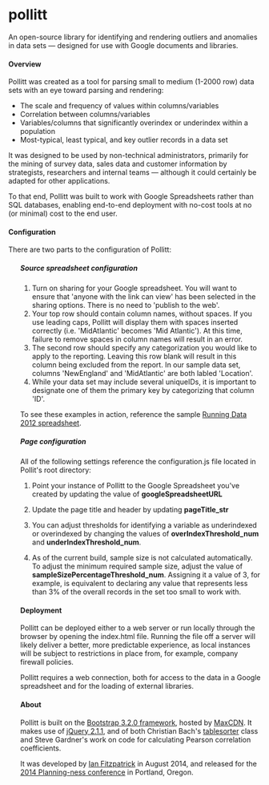 pollitt
=======

An open-source library for identifying and rendering outliers and anomalies in data sets — designed for use with Google documents and libraries.

<h4>Overview</h4>
Pollitt was created as a tool for parsing small to medium (1-2000 row) data sets with an eye toward parsing and rendering:
<ul>
<li>The scale and frequency of values within columns/variables</li>
<li>Correlation between columns/variables</li>
<li>Variables/columns that significantly overindex or underindex within a population</li>
<li>Most-typical, least typical, and key outlier records in a data set</li>
</ul>

It was designed to be used by non-technical administrators, primarily for the mining of survey data, sales data and customer information by strategists, researchers and internal teams &mdash; although it could certainly be adapted for other applications.

To that end, Pollitt was built to work with Google Spreadsheets rather than SQL databases, enabling end-to-end deployment with no-cost tools at no (or minimal) cost to the end user.

<h4>Configuration</h4>
There are two parts to the configuration of Pollitt:
<ol>
<h5>Source spreadsheet configuration</h5>

1. Turn on sharing for your Google spreadsheet. You will want to ensure that 'anyone with the link can view' has been selected in the sharing options. There is no need to 'publish to the web'.
2. Your top row should contain column names, without spaces. If you use leading caps, Pollitt will display them with spaces inserted correctly (i.e. 'MidAtlantic' becomes 'Mid Atlantic'). At this time, failure to remove spaces in column names will result in an error.
3. The second row should specify any categorization you would like to apply to the reporting. Leaving this row blank will result in this column being excluded from the report. In our sample data set, columns 'NewEngland' and 'MidAtlantic' are both labled 'Location'.
4. While your data set may include several uniqueIDs, it is important to designate one of them the primary key by categorizing that column 'ID'.

To see these examples in action, reference the sample <a href="http://bit.ly/pollittdata">Running Data 2012 spreadsheet</a>.

<h5>Page configuration</h5>

All of the following settings reference the configuration.js file located in Pollit's root directory:

1. Point your instance of Pollitt to the Google Spreadsheet you've created by updating the value of <strong>googleSpreadsheetURL</strong>

2. Update the page title and header by updating <strong>pageTitle_str</strong>
3. You can adjust thresholds for identifying a variable as underindexed or overindexed by changing the values of <strong>overIndexThreshold_num</strong> and <strong>underIndexThreshold_num</strong>.
4. As of the current build, sample size is not calculated automatically. To adjust the minimum required sample size, adjust the value of <strong>sampleSizePercentageThreshold_num</strong>. Assigning it a value of 3, for example, is equivalent to declaring any value that represents less than 3% of the overall records in the set too small to work with.

<h4>Deployment</h4>
Pollitt can be deployed either to a web server or run locally through the browser by opening the index.html file. Running the file off a server will likely deliver a better, more predictable experience, as local instances will be subject to restrictions in place from, for example, company firewall policies.

Pollitt requires a web connection, both for access to the data in a Google spreadsheet and for the loading of external libraries.

<h4>About</h4>
Pollitt is built on the <a href="http://getbootstrap.com/">Bootstrap 3.2.0 framework</a>, hosted by <a href="http://www.maxcdn.com/">MaxCDN</a>. It makes use of <a href="http://jquery.com/download/">jQuery 2.1.1</a>, and of both Christian Bach's <a href="http://tablesorter.com/docs/">tablesorter</a> class and Steve Gardner's work on code for calculating Pearson correlation coefficients.

It was developed by <a href="http://www.winding.co">Ian Fitzpatrick</a> in August 2014, and released for the <a href="http://www.planningness.com">2014 Planning-ness conference</a> in Portland, Oregon.

